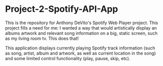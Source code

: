 # Project-2-Spotify-API-App
This is the repository for Anthony DeVito's Spotify Web Player project. This project fills a need for me: I wanted a way that would artistically display an albums artwork and relevant song information on a big, static screen, such as my living room tv. This does that!

This application displays currently playing Spotify track information (such as song, artist, album and artwork, as well as current location in the song) and some limited control functionality (play, pause, skip, etc). 
